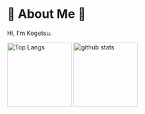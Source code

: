 # 🌸 About Me 🌸
Hi, I’m Kogetsu.

<p align="left"> 
  <img alt="Top Langs" height="150px" src="https://github-readme-stats.vercel.app/api/top-langs/?username=kogetsu0728&layout=compact&show_icons=true&theme=dracula" />
  <img alt="github stats" height="150px" src="https://github-readme-stats.vercel.app/api?username=kogetsu0728&theme=dracula&show_icons=ture" />
</p>
